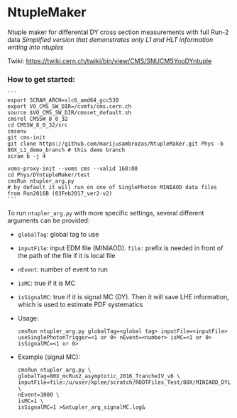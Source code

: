 # NtupleMaker
Ntuple maker for differental DY cross section measurements with full Run-2 data
*Simplified version that demonstrates only L1 and HLT information writing into ntuples*

Twiki: https://twiki.cern.ch/twiki/bin/view/CMS/SNUCMSYooDYntuple

### How to get started:
	```
	export SCRAM_ARCH=slc6_amd64_gcc530
	export VO_CMS_SW_DIR=/cvmfs/cms.cern.ch
	source $VO_CMS_SW_DIR/cmsset_default.sh
	cmsrel CMSSW_8_0_32
	cd CMSSW_8_0_32/src
	cmsenv
	git cms-init
	git clone https://github.com/marijusambrozas/NtupleMaker.git Phys -b 80X_L1_demo_branch # this demo branch
	scram b -j 4

	voms-proxy-init --voms cms --valid 168:00
	cd Phys/DYntupleMaker/test
	cmsRun ntupler_arg.py
	# by default it will run on one of SinglePhoton MINIAOD data files from Run2016B (03Feb2017_ver2-v2)
	```

To run `ntupler_arg.py` with more specific settings, several different arguments can be provided:
  * ```globalTag```: global tag to use
  * ```inputFile```: input EDM file (MINIAOD). ```file:``` prefix is needed in front of the path of the file if it is local file
  * ```nEvent```: number of event to run
  * ```isMC```: true if it is MC
  * ```isSignalMC```: true if it is signal MC (DY). Then it will save LHE information, which is used to estimate PDF systematics

* Usage:
  ```
  cmsRun ntupler_arg.py globalTag=<global tag> inputFile=<inputFile> useSinglePhotonTrigger=<1 or 0> nEvent=<number> isMC=<1 or 0> isSignalMC=<1 or 0>
  ```

* Example (signal MC):
    ```
    cmsRun ntupler_arg.py \
    globalTag=80X_mcRun2_asymptotic_2016_TrancheIV_v6 \
    inputFile=file:/u/user/kplee/scratch/ROOTFiles_Test/80X/MINIAOD_DYLL_M50toInf_Morind17.root \
    nEvent=3000 \
    isMC=1 \
    isSignalMC=1 >&ntupler_arg_signalMC.log&
    ```
